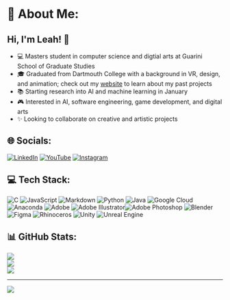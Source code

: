 # 💫 About Me:
## Hi, I'm Leah! :frog: <br>
- :computer: Masters student in computer science and digtial arts at Guarini School of Graduate Studies
- :mortar_board: Graduated from Dartmouth College with a background in VR, design, and animation; check out my [website](https://llbranstetter.wixsite.com/leah-branstetter-por) to learn about my past projects
- :books: Starting research into AI and machine learning in January
- :video_game: Interested in AI, software engineering, game development, and digital arts
- :sparkles: Looking to collaborate on creative and artistic projects


## 🌐 Socials:
 [![LinkedIn](https://img.shields.io/badge/LinkedIn-%230077B5.svg?logo=linkedin&logoColor=white)](https://linkedin.com/in/leah-branstetter) [![YouTube](https://img.shields.io/badge/YouTube-%23FF0000.svg?logo=YouTube&logoColor=white)](https://youtube.com/@LeahBranstetter-jh6ug) [![Instagram](https://img.shields.io/badge/Instagram-%23E4405F.svg?logo=Instagram&logoColor=white)](https://instagram.com/sparklyrainbowdevil) 

## 💻 Tech Stack:
![C](https://img.shields.io/badge/c-%2300599C.svg?style=for-the-badge&logo=c&logoColor=white) ![JavaScript](https://img.shields.io/badge/javascript-%23323330.svg?style=for-the-badge&logo=javascript&logoColor=%23F7DF1E) ![Markdown](https://img.shields.io/badge/markdown-%23000000.svg?style=for-the-badge&logo=markdown&logoColor=white) ![Python](https://img.shields.io/badge/python-3670A0?style=for-the-badge&logo=python&logoColor=ffdd54) ![Java](https://img.shields.io/badge/java-%23ED8B00.svg?style=for-the-badge&logo=openjdk&logoColor=white) ![Google Cloud](https://img.shields.io/badge/GoogleCloud-%234285F4.svg?style=for-the-badge&logo=google-cloud&logoColor=white) ![Anaconda](https://img.shields.io/badge/Anaconda-%2344A833.svg?style=for-the-badge&logo=anaconda&logoColor=white) ![Adobe](https://img.shields.io/badge/adobe-%23FF0000.svg?style=for-the-badge&logo=adobe&logoColor=white) ![Adobe Illustrator](https://img.shields.io/badge/adobe%20illustrator-%23FF9A00.svg?style=for-the-badge&logo=adobe%20illustrator&logoColor=white)![Adobe Photoshop](https://img.shields.io/badge/adobe%20photoshop-%2331A8FF.svg?style=for-the-badge&logo=adobe%20photoshop&logoColor=white) ![Blender](https://img.shields.io/badge/blender-%23F5792A.svg?style=for-the-badge&logo=blender&logoColor=white) ![Figma](https://img.shields.io/badge/figma-%23F24E1E.svg?style=for-the-badge&logo=figma&logoColor=white) ![Rhinoceros](https://img.shields.io/badge/Rhinoceros-801010?style=for-the-badge&logo=rhinoceros&logoColor=white) ![Unity](https://img.shields.io/badge/unity-%23000000.svg?style=for-the-badge&logo=unity&logoColor=white) ![Unreal Engine](https://img.shields.io/badge/unrealengine-%23313131.svg?style=for-the-badge&logo=unrealengine&logoColor=white)

## 📊 GitHub Stats:
![](https://github-readme-stats.vercel.app/api?username=llbranstetter&theme=merko&hide_border=true&include_all_commits=false&count_private=true)<br/>
![](https://github-readme-streak-stats.herokuapp.com/?user=llbranstetter&theme=merko&hide_border=true)<br/>
![](https://github-readme-stats.vercel.app/api/top-langs/?username=llbranstetter&theme=merko&hide_border=true&include_all_commits=false&count_private=true&layout=compact)

---
[![](https://visitcount.itsvg.in/api?id=llbranstetter&icon=0&color=1)](https://visitcount.itsvg.in)

<!-- Proudly created with GPRM ( https://gprm.itsvg.in ) -->
